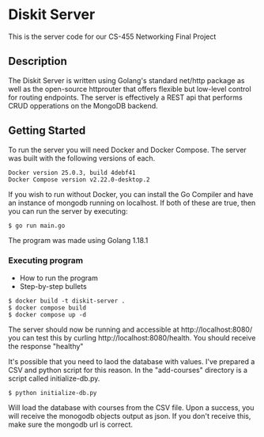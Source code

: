 # Diskit Server

This is the server code for our CS-455 Networking Final Project

## Description

The Diskit Server is written using Golang's standard net/http package as well as the open-source httprouter that offers flexible but low-level control for routing endpoints. The server is effectively a REST api that performs CRUD opperations on the MongoDB backend.

## Getting Started

To run the server you will need Docker and Docker Compose. The server was built with the following versions of each.

```
Docker version 25.0.3, build 4debf41
Docker Compose version v2.22.0-desktop.2
```

If you wish to run without Docker, you can install the Go Compiler and have an instance of mongodb running on localhost. If both of these are true, then you can run the server by executing:

```
$ go run main.go
```

The program was made using Golang 1.18.1

### Executing program

* How to run the program
* Step-by-step bullets
```
$ docker build -t diskit-server .
$ docker compose build
$ docker compose up -d
```

The server should now be running and accessible at http://localhost:8080/ you can test this by curling http://localhost:8080/health. You should receive the response "healthy"

It's possible that you need to laod the database with values. I've prepared a CSV and python script for this reason. In the "add-courses" directory is a script called initialize-db.py.

```
$ python initialize-db.py
```

Will load the database with courses from the CSV file. Upon a success, you will receive the monogodb objects output as json. If you don't receive this, make sure the mongodb url is correct. 

